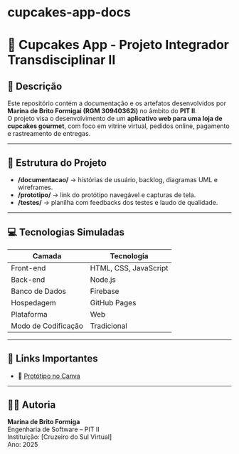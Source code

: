 # cupcakes-app-docs

# 🍰 Cupcakes App - Projeto Integrador Transdisciplinar II

## 📖 Descrição
Este repositório contém a documentação e os artefatos desenvolvidos por **Marina de Brito Formigai (RGM 30940362i)** no âmbito do **PIT II**.  
O projeto visa o desenvolvimento de um **aplicativo web para uma loja de cupcakes gourmet**, com foco em vitrine virtual, pedidos online, pagamento e rastreamento de entregas.

---

## 🧩 Estrutura do Projeto
- **/documentacao/** → histórias de usuário, backlog, diagramas UML e wireframes.  
- **/prototipo/** → link do protótipo navegável e capturas de tela.  
- **/testes/** → planilha com feedbacks dos testes e laudo de qualidade.

---

## 💻 Tecnologias Simuladas
| Camada | Tecnologia |
|---------|-------------|
| Front-end | HTML, CSS, JavaScript |
| Back-end | Node.js |
| Banco de Dados | Firebase |
| Hospedagem | GitHub Pages |
| Plataforma | Web |
| Modo de Codificação | Tradicional |

---

## 🔗 Links Importantes
- 🎨 [Protótipo no Canva](https://l1nk.dev/prototipocanva)

---

## 👩‍💻 Autoria
**Marina de Brito Formiga**  
Engenharia de Software – PIT II  
Instituição: [Cruzeiro do Sul Virtual]  
Ano: 2025
